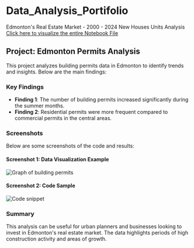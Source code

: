 # Data_Analysis_Portifolio

Edmonton's Real Estate Market - 2000 - 2024 New Houses Units Analysis
[Click here to visualize the entire Notebook File](https://github.com/dionathan-santos/data_analysis_portifolio/blob/main/Edmonton_Permits.ipynb)


## Project: Edmonton Permits Analysis
This project analyzes building permits data in Edmonton to identify trends and insights. Below are the main findings:

### Key Findings
- **Finding 1**: The number of building permits increased significantly during the summer months.
- **Finding 2**: Residential permits were more frequent compared to commercial permits in the central areas.

### Screenshots
Below are some screenshots of the code and results:

#### Screenshot 1: Data Visualization Example
![Graph of building permits](images/permits_chart.png)

#### Screenshot 2: Code Sample
![Code snippet](images/code_snippet.png)

### Summary
This analysis can be useful for urban planners and businesses looking to invest in Edmonton's real estate market. The data highlights periods of high construction activity and areas of growth.
